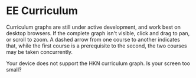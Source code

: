 # EE Curriculum

Curriculum graphs are still under active development, and work best on desktop browsers. If the complete graph isn't visible, click and drag to pan, or scroll to zoom. A dashed arrow from one course to another indicates that, while the first course is a prerequisite to the second, the two courses may be taken concurrently.

<p class="graphwarning">Your device does not support the HKN curriculum graph. Is your screen too small?</p>

<div id="eegraph" class="curriculum-graph" role="presentation"/>

<script defer="defer" src="/custom/ee_graph.js">

<style>
.md-nav__list {
  background-color: rgba(255, 255, 255, 0.7);
}
</style>
